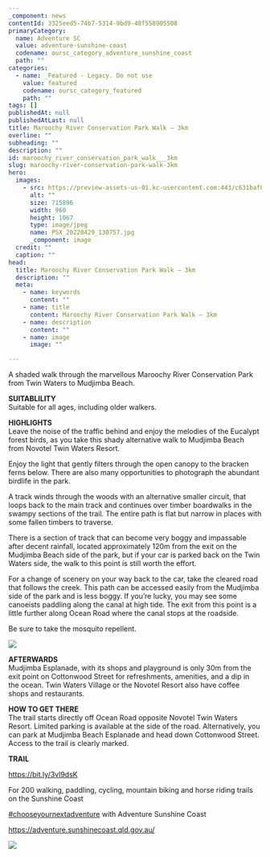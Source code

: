 ```yaml
---
_component: news
contentId: 3325eed5-74b7-5314-9bd9-48f558905508
primaryCategory:
  name: Adventure SC
  value: adventure-sunshine-coast
  codename: oursc_category_adventure_sunshine_coast
  path: ""
categories:
  - name: _Featured - Legacy. Do not use
    value: featured
    codename: oursc_category_featured
    path: ""
tags: []
publishedAt: null
publishedAtLast: null
title: Maroochy River Conservation Park Walk – 3km
overline: ""
subheading: ""
description: ""
id: maroochy_river_conservation_park_walk___3km
slug: maroochy-river-conservation-park-walk-3km
hero:
  images:
    - src: https://preview-assets-us-01.kc-usercontent.com:443/c631baf8-1b46-001f-580c-d0001b68b4a8/82339084-0a19-4980-93f0-c948c34d4b40/PSX_20220429_130757.jpg
      alt: ""
      size: 715896
      width: 960
      height: 1067
      type: image/jpeg
      name: PSX_20220429_130757.jpg
      _component: image
  credit: ""
  caption: ""
head:
  title: Maroochy River Conservation Park Walk – 3km
  description: ""
  meta:
    - name: keywords
      content: ""
    - name: title
      content: Maroochy River Conservation Park Walk – 3km
    - name: description
      content: ""
    - name: image
      image: ""

---
```

A shaded walk through the marvellous Maroochy River Conservation Park from Twin Waters to Mudjimba Beach.

**SUITABLILITY**\
Suitable for all ages, including older walkers.

**HIGHLIGHTS**\
Leave the noise of the traffic behind and enjoy the melodies of the Eucalypt forest birds, as you take this shady alternative walk to Mudjimba Beach from Novotel Twin Waters Resort.

Enjoy the light that gently filters through the open canopy to the bracken ferns below. There are also many opportunities to photograph the abundant birdlife in the park.

A track winds through the woods with an alternative smaller circuit, that loops back to the main track and continues over timber boardwalks in the swampy sections of the trail. The entire path is flat but narrow in places with some fallen timbers to traverse.

There is a section of track that can become very boggy and impassable after decent rainfall, located approximately 120m from the exit on the Mudjimba Beach side of the park, but if your car is parked back on the Twin Waters side, the walk to this point is still worth the effort.

For a change of scenery on your way back to the car, take the cleared road that follows the creek. This path can be accessed easily from the Mudjimba side of the park and is less boggy. If you’re lucky, you may see some canoeists paddling along the canal at high tide. The exit from this point is a little further along Ocean Road where the canal stops at the roadside.

Be sure to take the mosquito repellent.

![](https://preview-assets-us-01.kc-usercontent.com:443/c631baf8-1b46-001f-580c-d0001b68b4a8/1c5acad4-9da6-4389-ae52-b4d99b038445/PSX_20220429_130648-921x1024.jpg)

**AFTERWARDS**\
Mudjimba Esplanade, with its shops and playground is only 30m from the exit point on Cottonwood Street for refreshments, amenities, and a dip in the ocean. Twin Waters Village or the Novotel Resort also have coffee shops and restaurants.

**HOW TO GET THERE**\
The trail starts directly off Ocean Road opposite Novotel Twin Waters Resort. Limited parking is available at the side of the road. Alternatively, you can park at Mudjimba Beach Esplanade and head down Cottonwood Street. Access to the trail is clearly marked.

**TRAIL**

<https://bit.ly/3vl9dsK>


For 200 walking, paddling, cycling, mountain biking and horse riding trails on the Sunshine Coast

[#chooseyournextadventure](https://www.facebook.com/hashtag/chooseyournextadventure?__eep__=6&__cft__%5b0%5d=AZWl5KIRXf4r3eBN0roM_5-kvHmgmXSaKD-0oIge5jm0pwaMYo-RcvMlv62LZLP7ZBnmhBhYjRVeVoc7PssUlVpr5JbyUpPK1xo4R5L_F5YUMmyVPF7YSRNLpharrOyb-2A&__tn__=*NK-R)
&#x20;with Adventure Sunshine Coast

<https://adventure.sunshinecoast.qld.gov.au/>


![](https://preview-assets-us-01.kc-usercontent.com:443/c631baf8-1b46-001f-580c-d0001b68b4a8/7ad599fa-3b58-44d2-bc9b-db80d68f67a1/Map-1-1024x790.jpg)

